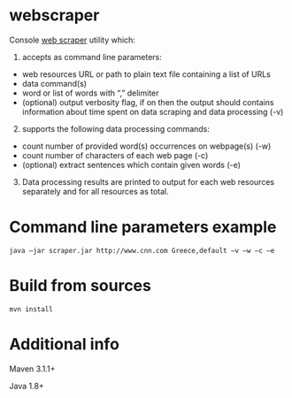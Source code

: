 webscraper
==========

Console [web scraper](http://en.wikipedia.org/wiki/Web_scraping) utility which:

1. accepts as command line parameters:

 - web resources URL or path to plain text file containing a list of URLs
 - data command(s)
 - word or list of words with “,” delimiter
 - (optional) output verbosity flag, if on then the output should contains information about time spent on data scraping and data processing (-v)

2. supports the following data processing commands:

 - count number of provided word(s) occurrences on webpage(s) (-w)
 - count number of characters of each web page (-c)
 - (optional) extract sentences which contain given words (-e)

3. Data processing results are printed to output for each web resources separately and for all resources as total.

Command line parameters example
===============================

    java –jar scraper.jar http://www.cnn.com Greece,default –v –w –c –e

Build from sources
==================

    mvn install

Additional info
===============
Maven 3.1.1+

Java 1.8+
